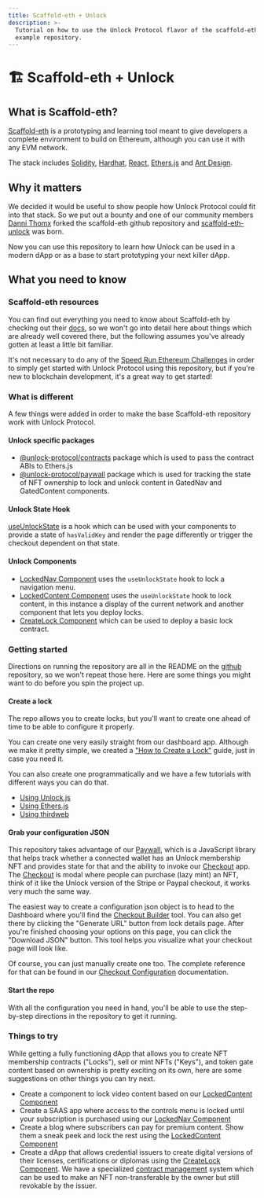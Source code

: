 ```yaml
---
title: Scaffold-eth + Unlock
description: >-
  Tutorial on how to use the Unlock Protocol flavor of the scaffold-eth
  example repository.
---
```


# 🏗 Scaffold-eth + Unlock

## What is Scaffold-eth?

[Scaffold-eth](https://docs.scaffoldeth.io/scaffold-eth/) is a prototyping and learning tool meant to give developers a complete environment to build on Ethereum, although you can use it with any EVM network.

The stack includes [Solidity](https://docs.soliditylang.org/), [Hardhat](https://hardhat.org/), [React](https://reactjs.org/), [Ethers.js](https://docs.ethers.io/) and [Ant Design](https://ant.design/).

## Why it matters

We decided it would be useful to show people how Unlock Protocol could fit into that stack. So we put out a bounty and one of our community members [Danni Thomx](https://twitter.com/dannithomx) forked the scaffold-eth github repository and [scaffold-eth-unlock](https://github.com/unlock-protocol/scaffold-eth-unlock) was born.

Now you can use this repository to learn how Unlock can be used in a modern dApp or as a base to start prototyping your next killer dApp.

## What you need to know

### Scaffold-eth resources

You can find out everything you need to know about Scaffold-eth by checking out
their [docs](https://docs.scaffoldeth.io/), so we won't go into detail here about things which are already well covered there, but the following assumes you've already gotten at least a little bit familiar.

It's not necessary to do any of the [Speed Run Ethereum Challenges](https://docs.scaffoldeth.io/scaffold-eth/challenges/about-these-challenges) in order to simply get started with Unlock Protocol using this repository, but if you're new to blockchain development, it's a great way to get started!

### What is different

A few things were added in order to make the base Scaffold-eth repository work with Unlock Protocol.

#### Unlock specific packages

- [@unlock-protocol/contracts](https://www.npmjs.com/package/@unlock-protocol/contracts) package which is used to pass the contract ABIs to Ethers.js
- [@unlock-protocol/paywall](https://www.npmjs.com/package/@unlock-protocol/paywall) package which is used for tracking the state of NFT ownership to lock and unlock content in GatedNav and GatedContent components.

#### Unlock State Hook

[useUnlockState](https://github.com/unlock-protocol/scaffold-eth-unlock/blob/master/packages/react-app/src/hooks/useUnlockState.js) is a hook which can be used with your components to provide a state of `hasValidKey` and render the page differently or trigger the checkout dependent on that state.

#### Unlock Components

- [LockedNav Component](https://github.com/unlock-protocol/scaffold-eth-unlock/blob/master/packages/react-app/src/components/LockedNav.jsx) uses the `useUnlockState` hook to lock a navigation menu.
- [LockedContent Component](https://github.com/unlock-protocol/scaffold-eth-unlock/blob/master/packages/react-app/src/components/LockedContent.jsx) uses the `useUnlockState` hook to lock content, in this instance a display of the current network and another component that lets you deploy locks.
- [CreateLock Component](https://github.com/unlock-protocol/scaffold-eth-unlock/blob/master/packages/react-app/src/components/CreateLock.jsx) which can be used to deploy a basic lock contract.

### Getting started

Directions on running the repository are all in the README on the [github](https://github.com/unlock-protocol/scaffold-eth-unlock) repository, so we won't repeat those here. Here are some things you might want to do before you spin the project up.

#### Create a lock

The repo allows you to create locks, but you'll want to create one ahead of time to be able to configure it properly.

You can create one very easily straight from our dashboard app. Although we make it pretty simple, we created a ["How to Create a Lock"](https://unlock-protocol.com/guides/how-to-create-a-lock/) guide, just in case you need it.

You can also create one programmatically and we have a few tutorials with different ways you can do that.

- [Using Unlock.js](https://docs.unlock-protocol.com/tools/unlock.js#using-walletservice-to-deploy-a-lock)
- [Using Ethers.js](/tutorials/smart-contracts/ethers#deploying-new-membership-contract)
- [Using thirdweb](/tutorials/misc/thirdweb)

#### Grab your configuration JSON

This repository takes advantage of our [Paywall](/tools/paywall/), which is a JavaScript library that helps track whether a connected wallet has an Unlock membership NFT and provides state for that and the ability to invoke our [Checkout](/tools/checkout/) app. The [Checkout](/tools/checkout/) is modal where people can purchase (lazy mint) an NFT, think of it like the Unlock version of the Stripe or Paypal checkout, it works very much the same way.

The easiest way to create a configuration json object is to head to the Dashboard where you'll find the [Checkout Builder](https://app.unlock-protocol.com/locks/checkout-urlDashboard) tool. You can also get there by clicking the "Generate URL" button from lock details page. After you're finished choosing your options on this page, you can click the "Download JSON" button. This tool helps you visualize what your checkout page will look like.

Of course, you can just manually create one too. The complete reference for that can be found in our [Checkout Configuration](/tools/checkout/configuration) documentation.

#### Start the repo

With all the configuration you need in hand, you'll be able to use the step-by-step directions in the repository to get it running.

### Things to try

While getting a fully functioning dApp that allows you to create NFT membership contracts ("Locks"), sell or mint NFTs ("Keys"), and token gate content based on ownership is pretty exciting on its own, here are some suggestions on other things you can try next.

- Create a component to lock video content based on our [LockedContent Component](https://github.com/unlock-protocol/scaffold-eth-unlock/blob/master/packages/react-app/src/components/LockedContent.jsx)
- Create a SAAS app where access to the controls menu is locked until your subscription is purchased using our [LockedNav Component](https://github.com/unlock-protocol/scaffold-eth-unlock/blob/master/packages/react-app/src/components/LockedNav.jsx)
- Create a blog where subscribers can pay for premium content. Show them a sneak peek and lock the rest using the [LockedContent Component](https://github.com/unlock-protocol/scaffold-eth-unlock/blob/master/packages/react-app/src/components/LockedContent.jsx)
- Create a dApp that allows credential issuers to create digital versions of their licenses, certifications or diplomas using the [CreateLock Component](https://github.com/unlock-protocol/scaffold-eth-unlock/blob/master/packages/react-app/src/components/CreateLock.jsx). We have a specialized [contract management](/core-protocol/public-lock/access-control) system which can be used to make an NFT non-transferable by the owner but still revokable by the issuer.
